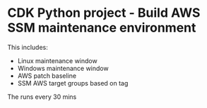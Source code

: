 
# CDK Python project - Build AWS SSM maintenance environment

This includes:

- Linux maintenance window
- Windows maintenance window
- AWS patch baseline
- SSM AWS target groups based on tag

The runs every 30 mins


